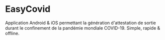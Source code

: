 # EasyCovid
Application Android &amp; iOS permettant la génération d'attestation de sortie durant le confinement de la pandémie mondiale COVID-19. Simple, rapide &amp; offline.
